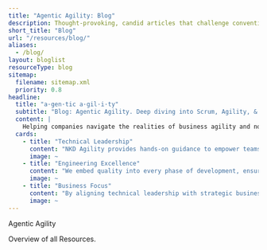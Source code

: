 ```yaml
---
title: "Agentic Agility: Blog"
description: Thought-provoking, candid articles that challenge conventional thinking on Agile leadership, product management, and modern engineering practices. Embrace radical transparency to optimise your adaptive solutions.
short_title: "Blog"
url: "/resources/blog/"
aliases:
  - /blog/
layout: bloglist
resourceType: blog
sitemap:
  filename: sitemap.xml
  priority: 0.8
headline:
  title: "a·gen·tic a·gil·i·ty"
  subtitle: "Blog: Agentic Agility. Deep diving into Scrum, Agility, & DevOps!"
  content: |
    Helping companies navigate the realities of business agility and not just be technically agile! Regular content on Scrum, Agility, & DevOps!
  cards:
    - title: "Technical Leadership"
      content: "NKD Agility provides hands-on guidance to empower teams with the skills and best practices needed to deliver high-quality, scalable solutions that align with business goals."
      image: ~
    - title: "Engineering Excellence"
      content: "We embed quality into every phase of development, ensuring that testing, architecture, and engineering decisions drive excellence and maintainability from the outset."
      image: ~
    - title: "Business Focus"
      content: "By aligning technical leadership with strategic business objectives, we help teams streamline processes, ensuring software development supports long-term growth and organizational success."
      image: ~
---
```


Agentic Agility

Overview of all Resources.
